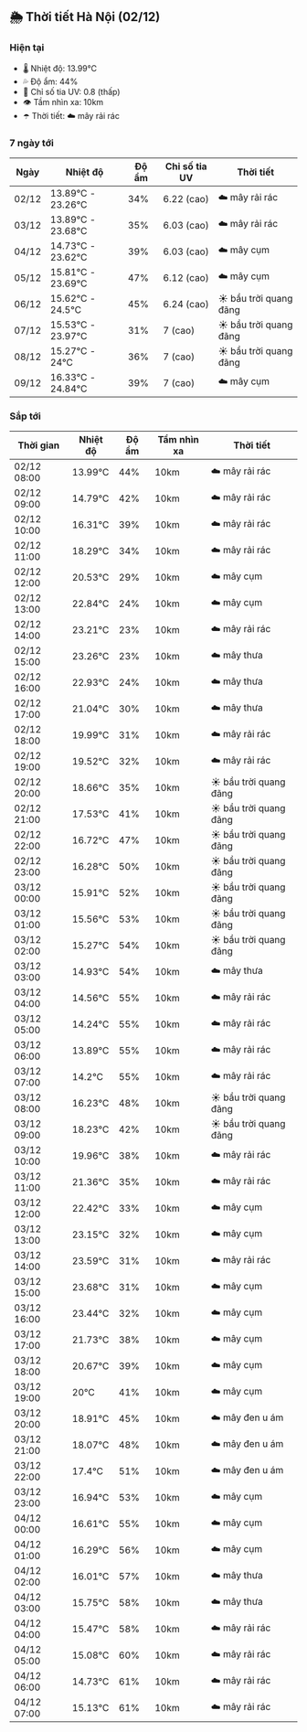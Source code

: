 ## 🌦️ Thời tiết Hà Nội (02/12)

### Hiện tại

- 🌡️ Nhiệt độ: 13.99℃
- 💦 Độ ẩm: 44%
- 🌟 Chỉ số tia UV: 0.8 (thấp)
- 👁️ Tầm nhìn xa: 10km
- ☂️ Thời tiết: ☁️ mây rải rác

### 7 ngày tới

| Ngày | Nhiệt độ | Độ ẩm | Chỉ số tia UV | Thời tiết |
| --- | --- | --- | --- | --- |
| 02/12 | 13.89℃ - 23.26℃ | 34% | 6.22 (cao) | ☁️ mây rải rác |
| 03/12 | 13.89℃ - 23.68℃ | 35% | 6.03 (cao) | ☁️ mây rải rác |
| 04/12 | 14.73℃ - 23.62℃ | 39% | 6.03 (cao) | ☁️ mây cụm |
| 05/12 | 15.81℃ - 23.69℃ | 47% | 6.12 (cao) | ☁️ mây cụm |
| 06/12 | 15.62℃ - 24.5℃ | 45% | 6.24 (cao) | ☀️ bầu trời quang đãng |
| 07/12 | 15.53℃ - 23.97℃ | 31% | 7 (cao) | ☀️ bầu trời quang đãng |
| 08/12 | 15.27℃ - 24℃ | 36% | 7 (cao) | ☀️ bầu trời quang đãng |
| 09/12 | 16.33℃ - 24.84℃ | 39% | 7 (cao) | ☁️ mây cụm |

### Sắp tới

| Thời gian | Nhiệt độ | Độ ẩm | Tầm nhìn xa | Thời tiết |
| --- | --- | --- | --- | --- |
| 02/12 08:00 | 13.99℃ | 44% | 10km | ☁️ mây rải rác |
| 02/12 09:00 | 14.79℃ | 42% | 10km | ☁️ mây rải rác |
| 02/12 10:00 | 16.31℃ | 39% | 10km | ☁️ mây rải rác |
| 02/12 11:00 | 18.29℃ | 34% | 10km | ☁️ mây rải rác |
| 02/12 12:00 | 20.53℃ | 29% | 10km | ☁️ mây cụm |
| 02/12 13:00 | 22.84℃ | 24% | 10km | ☁️ mây cụm |
| 02/12 14:00 | 23.21℃ | 23% | 10km | ☁️ mây rải rác |
| 02/12 15:00 | 23.26℃ | 23% | 10km | ☁️ mây thưa |
| 02/12 16:00 | 22.93℃ | 24% | 10km | ☁️ mây thưa |
| 02/12 17:00 | 21.04℃ | 30% | 10km | ☁️ mây thưa |
| 02/12 18:00 | 19.99℃ | 31% | 10km | ☁️ mây rải rác |
| 02/12 19:00 | 19.52℃ | 32% | 10km | ☁️ mây rải rác |
| 02/12 20:00 | 18.66℃ | 35% | 10km | ☀️ bầu trời quang đãng |
| 02/12 21:00 | 17.53℃ | 41% | 10km | ☀️ bầu trời quang đãng |
| 02/12 22:00 | 16.72℃ | 47% | 10km | ☀️ bầu trời quang đãng |
| 02/12 23:00 | 16.28℃ | 50% | 10km | ☀️ bầu trời quang đãng |
| 03/12 00:00 | 15.91℃ | 52% | 10km | ☀️ bầu trời quang đãng |
| 03/12 01:00 | 15.56℃ | 53% | 10km | ☀️ bầu trời quang đãng |
| 03/12 02:00 | 15.27℃ | 54% | 10km | ☀️ bầu trời quang đãng |
| 03/12 03:00 | 14.93℃ | 54% | 10km | ☁️ mây thưa |
| 03/12 04:00 | 14.56℃ | 55% | 10km | ☁️ mây rải rác |
| 03/12 05:00 | 14.24℃ | 55% | 10km | ☁️ mây rải rác |
| 03/12 06:00 | 13.89℃ | 55% | 10km | ☁️ mây rải rác |
| 03/12 07:00 | 14.2℃ | 55% | 10km | ☁️ mây rải rác |
| 03/12 08:00 | 16.23℃ | 48% | 10km | ☀️ bầu trời quang đãng |
| 03/12 09:00 | 18.23℃ | 42% | 10km | ☀️ bầu trời quang đãng |
| 03/12 10:00 | 19.96℃ | 38% | 10km | ☁️ mây rải rác |
| 03/12 11:00 | 21.36℃ | 35% | 10km | ☁️ mây rải rác |
| 03/12 12:00 | 22.42℃ | 33% | 10km | ☁️ mây cụm |
| 03/12 13:00 | 23.15℃ | 32% | 10km | ☁️ mây cụm |
| 03/12 14:00 | 23.59℃ | 31% | 10km | ☁️ mây rải rác |
| 03/12 15:00 | 23.68℃ | 31% | 10km | ☁️ mây cụm |
| 03/12 16:00 | 23.44℃ | 32% | 10km | ☁️ mây cụm |
| 03/12 17:00 | 21.73℃ | 38% | 10km | ☁️ mây cụm |
| 03/12 18:00 | 20.67℃ | 39% | 10km | ☁️ mây cụm |
| 03/12 19:00 | 20℃ | 41% | 10km | ☁️ mây cụm |
| 03/12 20:00 | 18.91℃ | 45% | 10km | ☁️ mây đen u ám |
| 03/12 21:00 | 18.07℃ | 48% | 10km | ☁️ mây đen u ám |
| 03/12 22:00 | 17.4℃ | 51% | 10km | ☁️ mây đen u ám |
| 03/12 23:00 | 16.94℃ | 53% | 10km | ☁️ mây cụm |
| 04/12 00:00 | 16.61℃ | 55% | 10km | ☁️ mây cụm |
| 04/12 01:00 | 16.29℃ | 56% | 10km | ☁️ mây cụm |
| 04/12 02:00 | 16.01℃ | 57% | 10km | ☁️ mây thưa |
| 04/12 03:00 | 15.75℃ | 58% | 10km | ☁️ mây thưa |
| 04/12 04:00 | 15.47℃ | 58% | 10km | ☁️ mây rải rác |
| 04/12 05:00 | 15.08℃ | 60% | 10km | ☁️ mây rải rác |
| 04/12 06:00 | 14.73℃ | 61% | 10km | ☁️ mây rải rác |
| 04/12 07:00 | 15.13℃ | 61% | 10km | ☁️ mây rải rác |
